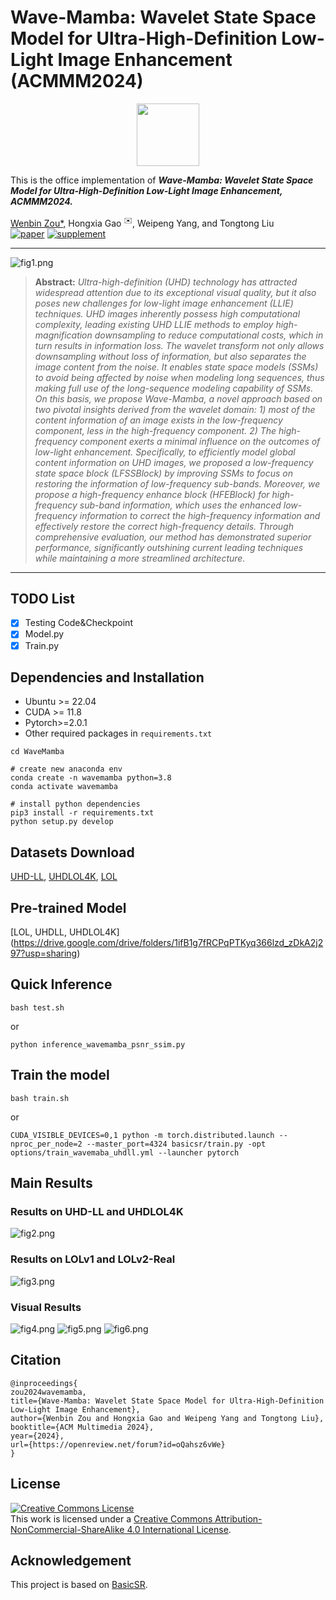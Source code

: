 # Wave-Mamba: Wavelet State Space Model for Ultra-High-Definition Low-Light Image Enhancement (ACMMM2024)
<p align="center">
    <img src="Figures/logo.png" width="100">
</p>

This is the office implementation of ***Wave-Mamba: Wavelet State Space Model for Ultra-High-Definition Low-Light Image Enhancement, ACMMM2024.***

<a href="https://alexzou14.github.io">Wenbin Zou*,</a> Hongxia Gao <sup>✉️</sup>, Weipeng Yang, and Tongtong Liu
<br>
[![paper](https://img.shields.io/badge/arXiv-Paper-brightgreen)](https://arxiv.org/pdf/2408.01276)
[![supplement](https://img.shields.io/badge/Supplementary-Material-B85252)](https://openreview.net/forum?id=oQahsz6vWe&referrer=%5BAuthor%20Console%5D(%2Fgroup%3Fid%3Dacmmm.org%2FACMMM%2F2024%2FConference%2FAuthors%23your-submissions))

<hr />

![fig1.png](Figures/Fig1.png)

> **Abstract:** *Ultra-high-definition (UHD) technology has attracted widespread attention due to its exceptional visual quality, but it also poses new challenges for low-light image enhancement (LLIE) techniques. UHD images inherently possess high computational complexity, leading existing UHD LLIE methods to employ high-magnification downsampling to reduce computational costs, which in turn results in information loss. The wavelet transform not only allows downsampling without loss of information, but also separates the image content from the noise. It enables state space models (SSMs) to avoid being affected by noise when modeling long sequences, thus making full use of the long-sequence modeling capability of SSMs. On this basis, we propose Wave-Mamba, a novel approach based on two pivotal insights derived from the wavelet domain: 1) most of the content information of an image exists in the low-frequency component, less in the high-frequency component. 2) The high-frequency component exerts a minimal influence on the outcomes of low-light enhancement. Specifically, to efficiently model global content information on UHD images, we proposed a low-frequency state space block (LFSSBlock) by improving SSMs to focus on restoring the information of low-frequency sub-bands. Moreover, we propose a high-frequency enhance block (HFEBlock) for high-frequency sub-band information, which uses the enhanced low-frequency information to correct the high-frequency information and effectively restore the correct high-frequency details. Through comprehensive evaluation, our method has demonstrated superior performance, significantly outshining current leading techniques while maintaining a more streamlined architecture.* 
<hr />

## TODO List
- [x] Testing Code&Checkpoint
- [x] Model.py
- [x] Train.py

## Dependencies and Installation

- Ubuntu >= 22.04
- CUDA >= 11.8
- Pytorch>=2.0.1
- Other required packages in `requirements.txt`
```
cd WaveMamba 

# create new anaconda env
conda create -n wavemamba python=3.8
conda activate wavemamba 

# install python dependencies
pip3 install -r requirements.txt
python setup.py develop
```

## Datasets Download

[UHD-LL](https://li-chongyi.github.io/UHDFour/), [UHDLOL4K](https://taowangzj.github.io/projects/LLFormer), [LOL](https://daooshee.github.io/BMVC2018website/)

## Pre-trained Model

[LOL, UHDLL, UHDLOL4K] (https://drive.google.com/drive/folders/1ifB1g7fRCPqPTKyq366lzd_zDkA2j297?usp=sharing)



## Quick Inference

```
bash test.sh
```
or
```
python inference_wavemamba_psnr_ssim.py
```

## Train the model

```
bash train.sh
```
or
```
CUDA_VISIBLE_DEVICES=0,1 python -m torch.distributed.launch --nproc_per_node=2 --master_port=4324 basicsr/train.py -opt options/train_wavemaba_uhdll.yml --launcher pytorch
```

## Main Results

### Results on UHD-LL and UHDLOL4K
![fig2.png](Figures/Fig2.png)

### Results on LOLv1 and LOLv2-Real
![fig3.png](Figures/Fig3.png)

### Visual Results
![fig4.png](Figures/Fig4.png)
![fig5.png](Figures/Fig5.png)
![fig6.png](Figures/Fig6.png)

## Citation
```
@inproceedings{
zou2024wavemamba,
title={Wave-Mamba: Wavelet State Space Model for Ultra-High-Definition Low-Light Image Enhancement},
author={Wenbin Zou and Hongxia Gao and Weipeng Yang and Tongtong Liu},
booktitle={ACM Multimedia 2024},
year={2024},
url={https://openreview.net/forum?id=oQahsz6vWe}
}
```


## License

<a rel="license" href="http://creativecommons.org/licenses/by-nc-sa/4.0/"><img alt="Creative Commons License" style="border-width:0" src="https://i.creativecommons.org/l/by-nc-sa/4.0/88x31.png" /></a><br />This work is licensed under a <a rel="license" href="http://creativecommons.org/licenses/by-nc-sa/4.0/">Creative Commons Attribution-NonCommercial-ShareAlike 4.0 International License</a>.

## Acknowledgement

This project is based on [BasicSR](https://github.com/xinntao/BasicSR).
